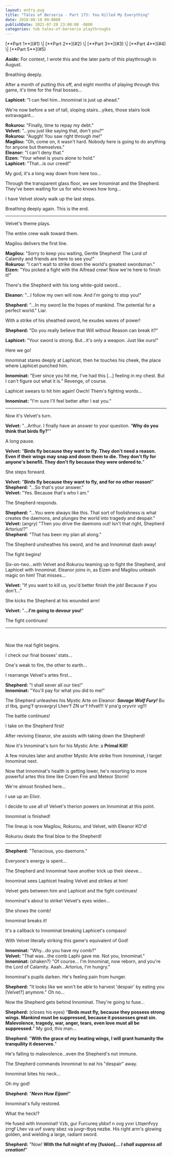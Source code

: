 ```yaml
---
layout: entry.pug
title: "Tales of Berseria - Part 173: You Killed My Everything"
date: 2018-08-18 09-0800
publishDate: 2021-07-28 23:00:00 -0800
categories: tob tales-of-berseria playthroughs
---
```


<p class="entry-partination" markdown="1">[**Part 1**](#1) \| [**Part 2**](#2) \| [**Part 3**](#3) \| [**Part 4**](#4) \| [**Part 5**](#5)</p>

<a name="1"></a>

***Aside:*** For context, I wrote this and the later parts of this playthrough in August.

Breathing deeply.

After a month of putting this off, and eight months of playing through this game, it's time for the final bosses...

**Laphicet:** "I can feel him...Innominat is just up ahead."

We're now before a set of tall, sloping stairs...yikes, those stairs look extravagant...

**Rokurou:** "Finally, time to repay my debt."<br/>
**Velvet:** "...you just like saying that, don't you?"<br/>
**Rokurou:** "Auggh! You saw right through me!"<br/>
**Magilou:** "Oh, come on, it wasn't hard. Nobody here is going to do anything for anyone but themselves."<br/>
**Eleanor:** "I can't deny that."<br/>
**Eizen:** "Your wheel is yours alone to hold."<br/>
**Laphicet:** "That...is our creed!"

My god, it's a long way down from here too...

Through the transparent glass floor, we see Innominat and the Shepherd. They've been waiting for us for who knows how long...

I have Velvet slowly walk up the last steps.

Breathing deeply again. This is the end.

---

<a name="2"></a>

Velvet's theme plays.

The entire crew walk toward them.

Magilou delivers the first line.

**Magilou:** "Sorry to keep you waiting, Gentle Shepherd! The Lord of Calamity and friends are here to see you!"<br/>
**Rokurou:** "I can't wait to strike down the world's greatest swordsman."<br/>
**Eizen:** "You picked a fight with the Aifread crew! Now we're here to finish it!"

There's the Shepherd with his long white-gold sword...

**Eleanor:** "...I follow my own will now. And I'm going to stop you!"

**Shepherd:** "...In my sword lie the hopes of mankind. The potential for a perfect world." Liar.

With a strike of his sheathed sword, he exudes waves of power!

**Shepherd:** "Do you really believe that Will without Reason can break it?"

**Laphicet:** "Your sword is strong. But...it's only a weapon. Just like ours!"

Here we go!

Innominat stares deeply at Laphicet, then he touches his cheek, the place where Laphicet punched him.

**Innominat:** "Ever since you hit me, I've had this [...] feeling in my chest. But I can't figure out what it is." Revenge, of course.

Laphicet swears to hit him again! Owch! Them's fighting words...

**Innominat:** "I'm sure I'll feel better after I eat you."

---

<a name="3"></a>

Now it's Velvet's turn.

**Velvet:** "...Arthur. I finally have an answer to your question. **'Why do you think that birds fly?'**"

A long pause.

**Velvet:** "**Birds fly because they want to fly. They don't need a reason. Even if their wings may snap and doom them to die. They don't fly for anyone's benefit. They don't fly because they were ordered to.**"

She steps forward.

**Velvet:** "**Birds fly because they want to fly, and for no other reason!**"<br/>
**Shepherd:** "...So that's your answer."<br/>
**Velvet:** "Yes. Because that's who I am."

The Shepherd responds.

**Shepherd:** "...You were always like this. That sort of foolishness is what creates the daemons, and plunges the world into tragedy and despair."<br/>
**Velvet:** (angry) "Then you drive the daemons out! Isn't that right, Shepherd Artorius!?"<br/>
**Shepherd:** "That has been my plan all along."

The Shepherd unsheathes his sword, and he and Innominat dash away!

The fight begins!

Six-on-two...with Velvet and Rokurou teaming up to fight the Shepherd, and Laphicet with Innominat. Eleanor joins in, as Eizen and Magilou unleash magic on him! That misses...

**Velvet:** "If you want to kill us, you'd better finish the job! Because if you don't..."

She kicks the Shepherd at his wounded arm!

**Velvet:** "**...I'm going to devour you!**"

The fight continues!

---

<a name="4"><br/>

Now the real fight begins.

I check our final bosses' stats...

One's weak to fire, the other to earth...

I rearrange Velvet's artes first...

**Shepherd:** "I shall sever all our ties!"<br/>
**Innominat:** "You'll pay for what you did to me!"

The Shepherd unleashes his Mystic Arte on Eleanor: ***Savage Wolf Fury!*** Bu zl tbq, gung'f qrsvavgryl Lhev'f ZN ur'f hfvat!!! V pna'g oryvrir vg!!!

The battle continues!

I take on the Shepherd first!

After reviving Eleanor, she assists with taking down the Shepherd!

Now it's Innominat's turn for his Mystic Arte: a **Primal Kill!**

A few minutes later and another Mystic Arte strike from Innominat, I target Innominat next.

Now that Innominat's health is getting lower, he's resorting to more powerful artes this time like Crown Fire and Meteor Storm!

We're almost finished here...

I use up an Elixir.

I decide to use all of Velvet's therion powers on Innominat at this point.

Innominat is finished!

The lineup is now Magilou, Rokurou, and Velvet, with Eleanor KO'd!

Rokurou deals the final blow to the Shepherd!

---

<a name="5"></a>

**Shepherd:** "Tenacious, you daemons."

Everyone's energy is spent...

The Shepherd and Innominat have another trick up their sleeve...

Innominat sees Laphicet healing Velvet and strikes at him!

Velvet gets between him and Laphicet and the fight continues!

Innominat's about to strike! Velvet's eyes widen...

She shows the comb!

Innominat breaks it!

It's a callback to Innominat breaking Laphicet's compass!

With Velvet literally striking this game's equivalent of God!

**Innominat:** "Why...do you have my comb?"<br/>
**Velvet:** "That was...the comb Laphi gave me. Not you, Innominat."<br/>
**Innominat:** (shaken?) "Of course... I'm Innominat, now reborn, and you're the Lord of Calamity. Aaah...Artorius, I'm hungry."

Innominat's pupils darken. He's feeling pain from hunger.

**Shepherd:** "It looks like we won't be able to harvest 'despair' by eating you [Velvet?] anymore." Oh no...

Now the Shepherd gets behind Innominat. They're going to fuse...

**Shepherd:** (closes his eyes) "**Birds must fly, because they possess strong wings. Mankind must be suppressed, because it possesses great sin. Malevolence, tragedy, war, anger, tears, even love must all be suppressed.**" My god, this man...

**Shepherd:** "**With the grace of my beating wings, I will grant humanity the tranquility it deserves.**"

He's falling to malevolence...even the Shepherd's not immune.

The Shepherd commands Innominat to eat his "despair" away.

Innominat bites his neck...

Oh my god!

**Shepherd:** "***Nevn Huw Eijam!***"

Innominat's fully restored.

What the heck!?

He fused with Innominat! Vzb, gur Furcureq ybbxf n ovg yvxr Lttqenfvyy zrrgf Lhev va uvf svany sbez va juvgr-tbyq nezbe. His right arm's glowing golden, and wielding a large, radiant sword.

**Shepherd:** "Now! **With the full might of my [fusion]...** ***I shall suppress all creation!***"